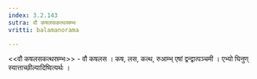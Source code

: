 ```yaml
---
index: 3.2.143
sutra: वौ कषलसकत्थस्रम्भः
vritti: balamanorama

---
```

<<वौ कषलसकत्थस्रम्भः>> - वौ कषलस । कष, लस, कत्थ, रुआम्भ् एषां द्वन्द्वात्पञ्चमी । एभ्यो घिनुण् स्यात्ताच्छील्यादिष्वित्यर्थः । 